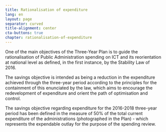 ```yaml
---
title: Rationalisation of expenditure
lang: en
layout: page
separator: curved
title-alignment: center
cta-buttons: true
chapter: rationalisation-of-expenditure
---
```

One of the main objectives of the Three-Year Plan is to guide the rationalisation of Public Administration spending on ICT and its reorientation at national level as defined, in the first instance, by the Stability Law of 2016.

The savings objective is intended as being a reduction in the expenditure achieved through the three-year period according to the principles for the containment of this enunciated by the law, which aims to encourage the redevelopment of expenditure and orient the path of optimisation and control. 

The savings objective regarding expenditure for the 2016-2018 three-year period has been defined in the measure of 50% of the total current expenditure of the administrations (photographed in the Plan) - which represents the expendable outlay for the purpose of the spending review. 
